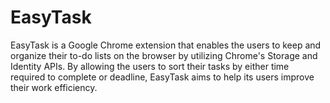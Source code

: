 # EasyTask 
EasyTask is a Google Chrome extension that enables the users to keep and organize their to-do lists on the browser by utilizing Chrome's Storage and Identity APIs. 
By allowing the users to sort their tasks by either time required to complete or deadline, EasyTask aims to help its users improve their work efficiency. 